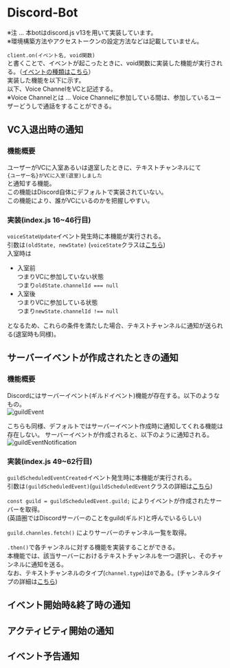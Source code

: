# Discord-Bot
※注 ... 本botはdiscord.js v13を用いて実装しています。  
※環境構築方法やアクセストークンの設定方法などは記載していません。
  
`client.on(イベント名, void関数)`  
と書くことで、イベントが起こったときに、void関数に実装した機能が実行される。（[イベントの種類はこちら](https://discord.js.org/docs/packages/discord.js/14.18.0/Client:Class#on)）  
実装した機能を以下に示す。  
以下、Voice ChannelをVCと記述する。  
※Voice Channelとは ... Voice Channelに参加している間は、参加しているユーザーどうしで通話をすることができる。

## VC入退出時の通知
### 機能概要
ユーザーがVCに入室あるいは退室したときに、テキストチャンネルにて  
`{ユーザー名}がVCに入室(退室)しました`  
と通知する機能。  
この機能はDiscord自体にデフォルトで実装されていない。  
この機能により、誰がVCにいるのかを把握しやすい。  
### 実装(index.js 16~46行目)
`voiceStateUpdate`イベント発生時に本機能が実行される。  
引数は`(oldState, newState)`  (`voiceState`クラスは[こちら](https://discord.js.org/docs/packages/discord.js/14.18.0/VoiceState:Class))  
入室時は
- 入室前  
つまりVCに参加していない状態  
つまり`oldState.channelId === null`
- 入室後  
つまりVCに参加している状態  
つまり`newState.channelId !== null`
  
となるため、これらの条件を満たした場合、テキストチャンネルに通知が送られる(退室時も同様)。

## サーバーイベントが作成されたときの通知
### 機能概要
Discordにはサーバーイベント(ギルドイベント)機能が存在する。以下のようなもの。  
![guildEvent](https://github.com/user-attachments/assets/6c9af536-b82b-496a-83e1-b538fe368331)  
  
こちらも同様、デフォルトではサーバーイベント作成時に通知してくれる機能は存在しない。
サーバーイベントが作成されると、以下のように通知される。  
![guildEventNotification](https://github.com/user-attachments/assets/6adae991-d926-42f7-8096-7f0627e6b9ee)
  
### 実装(index.js 49~62行目)
`guildScheduledEventCreated`イベント発生時に本機能が実行される。  
引数は`(guildScheduledEvent)`(`guildScheduledEvent`クラスの詳細は[こちら](https://discord.js.org/docs/packages/discord.js/14.18.0/GuildScheduledEvent:Class))  
  
```const guild = guildScheduledEvent.guild;```
によりイベントが作成されたサーバーを取得。  
(英語圏ではDiscordサーバーのことをguild(ギルド)と呼んでいるらしい)  
  
```guild.channles.fetch()```
によりサーバーのチャンネル一覧を取得。  
  
`.then()`で各チャンネルに対する機能を実装することができる。  
本機能では、該当サーバーにおけるテキストチャンネルを一つ選択し、そのチャンネルに通知を送る。  
なお、テキストチャンネルのタイプ(`channel.type`)は`0`である。(チャンネルタイプの詳細は[こちら](https://discord-api-types.dev/api/discord-api-types-v10/enum/ChannelType))

## イベント開始時&終了時の通知

## アクティビティ開始の通知

## イベント予告通知
